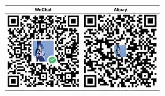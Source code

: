 | WeChat | Alipay |
| :--: | :--: |
|![wehcatpay](./Images/wechatpay.jpg) | ![alipay](./Images/alipay.jpg) |
